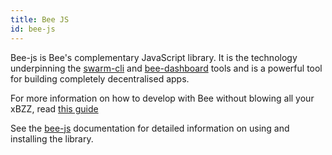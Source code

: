 ```yaml
---
title: Bee JS
id: bee-js
---
```


Bee-js is Bee's complementary JavaScript library. It is the technology underpinning the [swarm-cli](/docs/operate/working-with-bee/bee-tools) and [bee-dashboard](/docs/operate/working-with-bee/bee-tools) tools and is a powerful tool for building completely decentralised apps.

For more information on how to develop with Bee without blowing all your xBZZ, read [this guide](/docs/develop/dapps-on-swarm/develop-on-bee)

See the [bee-js](https://bee-js.ethswarm.org/) documentation for detailed information on using and installing the library.

<!-- ## How to Use bee-js

Bee-js is a versatile piece of software that can be used in many ways! Here's some ideas to get you started. Share what you've come up with and get help in the

### Store Your Javascript's Data in Swarm


### Develop Apps to Help Bee Users


### Using Bee-js with Bee Proxy Mode


### Using Bee-js With Bee Gateway Mode
 -->
